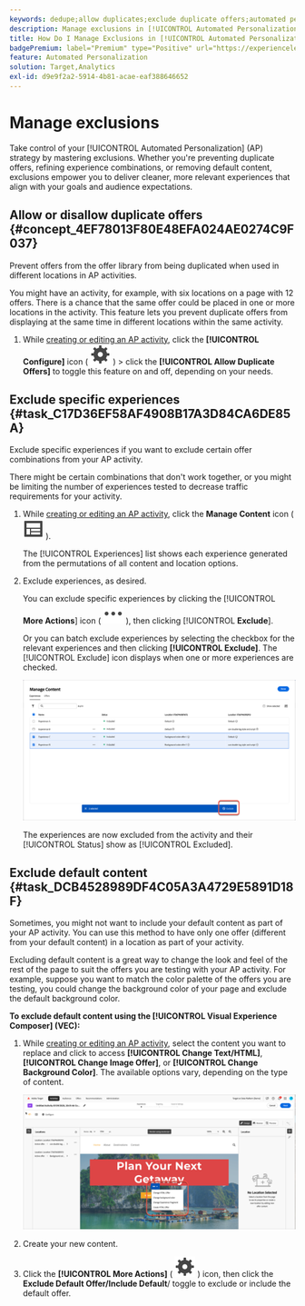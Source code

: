 ```yaml
---
keywords: dedupe;allow duplicates;exclude duplicate offers;automated personalization;disallow duplicate offers;exclude;default content;
description: Manage exclusions in [!UICONTROL Automated Personalization] (AP) activities.
title: How Do I Manage Exclusions in [!UICONTROL Automated Personalization] Activities?
badgePremium: label="Premium" type="Positive" url="https://experienceleague.adobe.com/docs/target/using/introduction/intro.html?lang=en#premium newtab=true" tooltip="See what's included in Target Premium."
feature: Automated Personalization
solution: Target,Analytics
exl-id: d9e9f2a2-5914-4b81-acae-eaf388646652
---
```

# Manage exclusions

Take control of your [!UICONTROL Automated Personalization] (AP) strategy by mastering exclusions. Whether you're preventing duplicate offers, refining experience combinations, or removing default content, exclusions empower you to deliver cleaner, more relevant experiences that align with your goals and audience expectations.

## Allow or disallow duplicate offers {#concept_4EF78013F80E48EFA024AE0274C9F037}

Prevent offers from the offer library from being duplicated when used in different locations in AP activities. 

You might have an activity, for example, with six locations on a page with 12 offers. There is a chance that the same offer could be placed in one or more locations in the activity. This feature lets you prevent duplicate offers from displaying at the same time in different locations within the same activity. 

1. While [creating or editing an AP activity](/help/main/c-activities/t-automated-personalization/create-ap-activity.md), click the **[!UICONTROL Configure]** icon ( ![Configure icon](/help/main/assets/icons/Setting.svg ) ) > click the **[!UICONTROL Allow Duplicate Offers]** to toggle this feature on and off, depending on your needs.

## Exclude specific experiences {#task_C17D36EF58AF4908B17A3D84CA6DE85A}

Exclude specific experiences if you want to exclude certain offer combinations from your AP activity. 

There might be certain combinations that don't work together, or you might be limiting the number of experiences tested to decrease traffic requirements for your activity. 

1. While [creating or editing an AP activity](/help/main/c-activities/t-automated-personalization/create-ap-activity.md), click the **Manage Content** icon ( ![Manage Content icon](/help/main/assets/icons/Experience.svg) ).

   The [!UICONTROL Experiences] list shows each experience generated from the permutations of all content and location options. 

1. Exclude experiences, as desired.

   You can exclude specific experiences by clicking the [!UICONTROL **More Actions**] icon ( ![More Actions icon](/help/main/assets/icons/MoreSmall.svg) ), then clicking [!UICONTROL **Exclude**]. 

   Or you can batch exclude experiences by selecting the checkbox for the relevant experiences and then clicking **[!UICONTROL Exclude]**. The [!UICONTROL Exclude] icon displays when one or more experiences are checked. 

   ![Batch exclude experiences](/help/main/c-activities/t-automated-personalization/assets/exclude1.png)

   The experiences are now excluded from the activity and their [!UICONTROL Status] show as [!UICONTROL Excluded]. 

## Exclude default content {#task_DCB4528989DF4C05A3A4729E5891D18F}

Sometimes, you might not want to include your default content as part of your AP activity. You can use this method to have only one offer (different from your default content) in a location as part of your activity. 

Excluding default content is a great way to change the look and feel of the rest of the page to suit the offers you are testing with your AP activity. For example, suppose you want to match the color palette of the offers you are testing, you could change the background color of your page and exclude the default background color. 

**To exclude default content using the [!UICONTROL Visual Experience Composer] (VEC):** 

1. While [creating or editing an AP activity](/help/main/c-activities/t-automated-personalization/create-ap-activity.md), select the content you want to replace and click to access **[!UICONTROL Change Text/HTML]**, **[!UICONTROL Change Image Offer]**, or **[!UICONTROL Change Background Color]**. The available options vary, depending on the type of content.

   ![Change options](/help/main/c-activities/t-automated-personalization/assets/options.png)
1. Create your new content.

1. Click the **[!UICONTROL More Actions]** ( ![More Actions icon](/help/main/assets/icons/Setting.svg) ) icon, then click the **Exclude Default Offer/Include Default**/ toggle to exclude or include the default offer.

   <!-- Depending on the content or offer type, the [!UICONTROL Include] checkbox is in a slightly different place. 

   For Text/HTML content: 

   ![Include checkbox in Edit Text/HTML dialog box](/help/main/c-activities/t-automated-personalization/assets/exclude_content_vec_1a.png)

   For Image/Video content: 

   ![Include checkbox in Select Content dialog box](/help/main/c-activities/t-automated-personalization/assets/exclude_content_vec_2a.png)

   For background color: 

   ![Include checkbox in Edit Background Color dialog box](/help/main/c-activities/t-automated-personalization/assets/exclude_content_vec_3a.png)-->
   
<!-- 1. Click **[!UICONTROL Save]**.

   You can see the experiences created from the offers you specified under [!UICONTROL Manage Content]. You notice that no experiences are created in [!UICONTROL Manage Content] using the default offer you excluded. 

   ![exclude_content_vec_4 image](assets/exclude_content_vec_4.png)

**To exclude default content using the [!UICONTROL Form-Based Experience Composer]:** 

1. While creating or editing an AP activity, click **[!UICONTROL Change Text/HTML]** or **[!UICONTROL Change Image Offer]** under **[!UICONTROL Content]**. 
1. In the dialog box, create your new content and uncheck **[!UICONTROL Include]** to the right of the default content (or uncheck the Default Image/Video in the [!UICONTROL Select Content] screen). 

   Depending on the content or offer type, the [!UICONTROL Include] checkbox is in a slightly different place. 

   For Text/HTML content: 

   ![exclude_content_form_1 image](assets/exclude_content_form_1.png)

   For Image/Video content: 

   ![exclude_content_form_2 image](assets/exclude_content_form_2.png)

1. Click **[!UICONTROL Save]**. 

   You can see the experiences created from the offers you specified under [!UICONTROL Manage Content]. You notice that no experiences are created in [!UICONTROL Manage Content] using the default offer you excluded. 

   ![exclude_content_form_3 image](assets/exclude_content_form_3.png)-->
